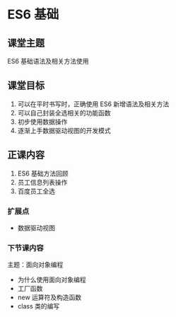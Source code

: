 # ES6 基础

## 课堂主题
  ES6 基础语法及相关方法使用
  
## 课堂目标
1. 可以在平时书写时，正确使用 ES6 新增语法及相关方法
2. 可以自己封装全选相关的功能函数
3. 初步使用数据操作
4. 逐渐上手数据驱动视图的开发模式 

## 正课内容
1. ES6 基础方法回顾
2. 员工信息列表操作
3. 百度员工全选

### 扩展点
- 数据驱动视图

### 下节课内容
主题：面向对象编程
- 为什么使用面向对象编程
- 工厂函数
- new 运算符及构造函数
- class 类的编写




